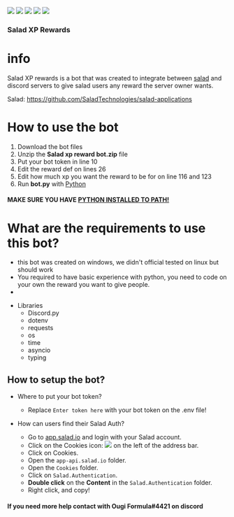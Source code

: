 [![](https://img.shields.io/github/issues/OugiFormula/salad-xp-reward-bot?style=for-the-badge)](https://github.com/OugiFormula/salad-xp-reward-bot/issues) [![](https://img.shields.io/github/stars/OugiFormula/salad-xp-reward-bot?style=for-the-badge)](https://github.com/OugiFormula/salad-xp-reward-bot/stargazers) [![](https://img.shields.io/github/forks/OugiFormula/salad-xp-reward-bot?style=for-the-badge)](https://github.com/OugiFormula/salad-xp-reward-bot/network) [![](https://img.shields.io/github/license/OugiFormula/salad-xp-reward-bot?style=for-the-badge)](https://github.com/OugiFormula/salad-xp-reward-bot) [![](https://img.shields.io/twitter/url?style=for-the-badge&url=https%3A%2F%2Fgithub.com%2FOugiFormula%2Fsalad-xp-reward-bot%2F)](https://twitter.com/intent/tweet?text=Wow:&url=https%3A%2F%2Fgithub.com%2FOugiFormula%2Fsalad-xp-reward-bot%2F)

### Salad XP Rewards

# info

Salad XP rewards is a bot that was created to integrate between [salad](https://github.com/SaladTechnologies/salad-applications "salad") and discord servers to give salad users any reward the server owner wants.

Salad: https://github.com/SaladTechnologies/salad-applications


# How to use the bot

1. Download the bot files
2. Unzip the **Salad xp reward bot.zip** file
3. Put your bot token in line 10
4. Edit the reward def on lines 26
5. Edit how much xp you want the reward to be for on line 116 and 123
6. Run **bot.py** with [Python](https://www.python.org "Python")

#### MAKE SURE YOU HAVE [PYTHON INSTALLED TO PATH!](https://datatofish.com/add-python-to-windows-path)

# What are the requirements to use this bot?
  * this bot was created on windows, we didn't official tested on linux but should work
  * You required to have basic experience with python, you need to code on your own the reward you want to give people.
  * 
  + Libraries
    * Discord.py
    * dotenv
    * requests
    * os
    * time
    * asyncio
    * typing
## How to setup the bot?

+ Where to put your bot token?
	* Replace `Enter token here` with your bot token on the .env file!

+ How can users find their Salad Auth?
	* Go to [app.salad.io](https://app.salad.io "app.salad.io") and login with your Salad account.
	* Click on the Cookies icon: ![](https://images-ext-2.discordapp.net/external/307zW6hU-4O2g0TaCN3VXR29D-byDrPOxcvtV7k5fTs/https/i.imgur.com/rCpRXdW.png) on the left of the address bar.
	* Click on Cookies.
	* Open the `app-api.salad.io` folder.
	* Open the `Cookies` folder.
	* Click on `Salad.Authentication`.
	* **Double click** on the **Content** in the `Salad.Authentication` folder.
	* Right click, and copy!

#### If you need more help contact with Ougi Formula#4421 on discord

